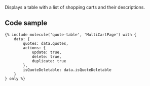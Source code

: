 Displays a table with a list of shopping carts and their descriptions.

## Code sample

```
{% include molecule('quote-table', 'MultiCartPage') with {
    data: {
        quotes: data.quotes,
        actions: {
            update: true,
            delete: true,
            duplicate: true
        },
        isQuoteDeletable: data.isQuoteDeletable
    }
} only %}
```
